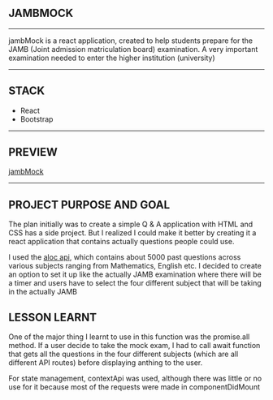 ## JAMBMOCK

---

jambMock is a react application, created to help students prepare for the JAMB (Joint admission matriculation board) examination. A very important examination needed to enter the higher institution (university)

---

## STACK

* React
* Bootstrap

---

## PREVIEW

[jambMock](https://jambmock.netlify.app/)

---

## PROJECT PURPOSE AND GOAL

The plan initially was to create a simple Q & A application with HTML and CSS has a side project. But I realized I could make it better by creating it a react application that contains actually questions people could use.

I used the [aloc api](https://questions.aloc.ng/), which contains about 5000 past questions across various subjects ranging from Mathematics, English etc. I decided to create an option to set it up like the actually JAMB examination where there will be a timer and users have to select the four different subject that will be taking in the actually JAMB

## LESSON LEARNT

One of the major thing I learnt to use in this function was the promise.all method. If a user decide to take the mock exam, I had to call await function that gets all the questions in the four different subjects (which are all different API routes) before displaying anthing to the user.

For state management, contextApi was used, although there was little or no use for it because most of the requests were made in componentDidMount

